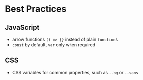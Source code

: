 # Best Practices

## JavaScript

- arrow functions `() => {}` instead of plain `function`s
- `const` by default, `var` only when required

## CSS

- CSS variables for common properties, such as `--bg` or `--sans`
